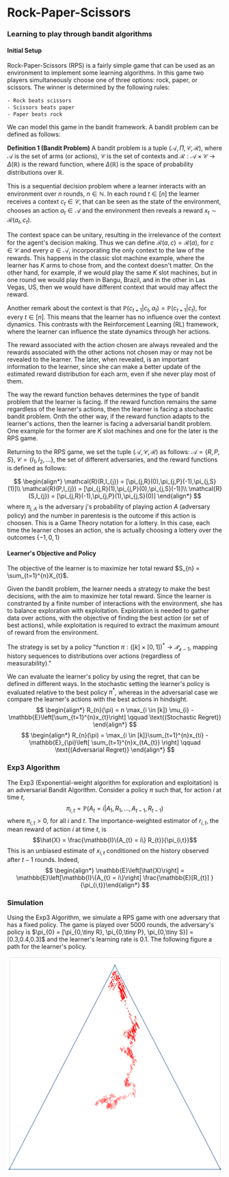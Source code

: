 # Rock-Paper-Scissors
### Learning to play through bandit algorithms

#### Initial Setup
Rock-Paper-Scissors (RPS) is a fairly simple game that can be used as an environment to implement some learning algorithms. In this game two players simultaneously choose one of three options: rock, paper, or scissors. The winner is determined by the following rules:

	- Rock beats scissors
	- Scissors beats paper
	- Paper beats rock


We can model this game in the bandit framework. A bandit problem can be defined as follows:

**Definition 1 (Bandit Problem)** A bandit problem is a tuple $(\mathcal{A},\Pi ,\mathcal{C}, \mathcal{R})$, where $\mathcal{A}$ is the set of arms (or actions), $\mathcal{C}$ is the set of contexts and $\mathcal{R}: \mathcal{A} \times \mathcal{C} \to \Delta(\mathbb{R})$ is the reward function, where $\Delta(\mathbb{R})$ is the space of probability distributions over $\mathbb{R}$. 

This is a sequential decision problem where a learner interacts with an environment over $n$ rounds, $n \in \mathbb{N}$. In each round $t \in [n]$ the learner receives a context $c_{t} \in \mathcal{C}$, that can be seen as the state of the environment, chooses an action $a_{t} \in \mathcal{A}$ and the environment then reveals a reward $x_{t} \sim \mathcal{R}(a_{t}, c_{t})$.  

The context space can be unitary, resulting in the irrelevance of the context for the agent's decision making. Thus we can define $\mathcal{R}(a,c) = \mathcal{R}(a)$, for $c \in \mathcal{C}$ and every $a \in \mathcal{A}$, incorporating the only context to the law of the rewards. This happens in the classic slot machine example, where the learner has $K$ arms to chose from, and the context doesn't matter. On the other hand, for example, if we would play the same $K$ slot machines, but in one round we would play them in Bangu, Brazil, and in the other in Las Vegas, US, then we would have different context that would may affect the reward.

Another remark about the context is that $\mathbb{P}(c_{t+1}|c_{t},a_{t}) = \mathbb{P}(c_{t+1}|c_{t})$, for every $t \in [n]$. This means that the learner has no influence over the context dynamics. This contrasts with the Reinforcement Learning (RL) framework, where the learner can influence the state dynamics through her actions. 

The reward associated with the action chosen are always revealed and the rewards associated with the other actions not chosen may or may not be revealed to the learner. The later, when revealed, is an important information to the learner, since she can make a better update of the estimated reward distribution for each arm, even if she never play most of them.

The way the reward function behaves determines the type of bandit problem that the learner is facing. If the reward function remains the same regardless of the learner's actions, then the learner is facing a stochastic bandit problem. Onth the other way, if the reward function adapts to the learner's actions, then the learner is facing a adversarial bandit problem. One example for the former are $K$ slot machines and one for the later is the RPS game.

Returning to the RPS game, we set the tuple $(\mathcal{A}, \mathcal{C}, \mathcal{R})$ as follows: $\mathcal{A} = \{R,P,S\}$, $\mathcal{C} = \{I_{1}, I_{2}, \dots\}$, the set of different adversaries, and the reward functions is defined as follows:

$$
\begin{align*}
\mathcal{R}(R,I_{j}) = [\pi_{j,R}(0),\pi_{j,P}(-1),\pi_{j,S}(1)]\\
\mathcal{R}(P,I_{j}) = [\pi_{j,R}(1),\pi_{j,P}(0),\pi_{j,S}(-1)]\\
\mathcal{R}(S,I_{j}) = [\pi_{j,R}(-1),\pi_{j,P}(1),\pi_{j,S}(0)]
\end{align*}
$$
where $\pi_{j,A}$ is the adversary j's probability of playing action $A$ (adversary policy) and the number in parentesis is the outcome if this action is choosen. This is a Game Theory notation for a lottery. In this case, each time the learner choses an action, she is actually choosing a lottery over the outcomes $\left\{-1,0,1 \right\}$

#### Learner's Objective and Policy

The objective of the learner is to maximize her total reward $S_{n} = \sum_{t=1}^{n}X_{t}$.

Given the bandit problem, the learner needs a strategy to make the best decisions, with the aim to maximize her total reward. Since the learner is constranted by a finite number of interactions with the environment, she has to balance exploration with exploitation. Exploration is needed to gather data over actions, with the objective of finding the best action (or set of best actions), while exploitation is required to extract the maximum amount of reward from the environment.

The strategy is set by a policy "function $\pi : ([k]\times [0,1])^{*} \to \mathcal{P_{k-1}}$, mapping history sequences to distributions over actions (regardless of measurability)."

We can evaluate the learner's policy by using the regret, that can be defined in different ways. In the stochastic setting the learner's policy is evaluated relative to the best policy $\pi^{*}$, whereas in the adversarial case we compare the learner's actions with the best actions in hindsight.
$$
\begin{align*}
	R_{n}(\pi) = n \max_{i \in [k]} \mu_{i} - \mathbb{E}\left[\sum_{t=1}^{n}x_{t}\right] \qquad \text{(Stochastic Regret)}
\end{align*}
$$
$$
\begin{align*}
	R_{n}(\pi) = \max_{i \in [k]}\sum_{t=1}^{n}x_{ti} - \mathbb{E}_{\pi}\left[ \sum_{t=1}^{n}x_{tA_{t}} \right] \qquad \text{(Adversarial Regret)} 
\end{align*}
$$

### Exp3 Algorithm

The Exp3 (Exponential-weight algorithm for exploration and exploitation) is an adversarial Bandit Algorithm. Consider a policy $\pi$ such that, for action $i$ at time $t$,
$$ \pi_{i,t} = \mathbb{P}(A_t = i | A_1,R_1,\dots,A_{t-1},R_{t-1})$$
where $\pi_{i,t}>0$, for all $i$ and $t$. The importance-weighted estimator of $r_{i,t}$, the mean reward of action $i$ at time $t$, is
$$\hat{X} = \frac{\mathbb{I}\{A_{t} = i\} R_{t}}{\pi_{i,t}}$$
This is an unbiased estimate of $x_{i,t}$ conditioned on the history observed after $t-1$ rounds. Indeed,
$$
\begin{align*}
	\mathbb{E}\left[\hat{X}\right] = \mathbb{E}\left[\mathbb{I}\{A_{t} = i\}\right] \frac{\mathbb{E}[R_{t}]
}{\pi_{i,t}}\end{align*}
$$

### Simulation

Using the Exp3 Algorithm, we simulate a RPS game with one adversary that has a fixed policy. The game is played over 5000 rounds, the adversary's policy is $\pi_{0} = [\pi_{0,\tiny R}, \pi_{0,\tiny P}, \pi_{0,\tiny S}] = [0.3,0.4,0.3]$ and the learner's learning rate is $0.1$. The following figure a path for the learner's policy.

![Learner's Policy](img/learner_policy.png)
